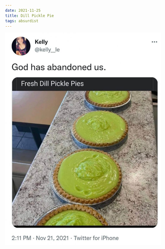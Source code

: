 ```yaml
---
date: 2021-11-25
title: Dill Pickle Pie
tags: absurdist
---
```


![dillpickle](https://raw.githubusercontent.com/muneer78/muneer78.github.io/master/images/dillpicklepie.jpeg)



